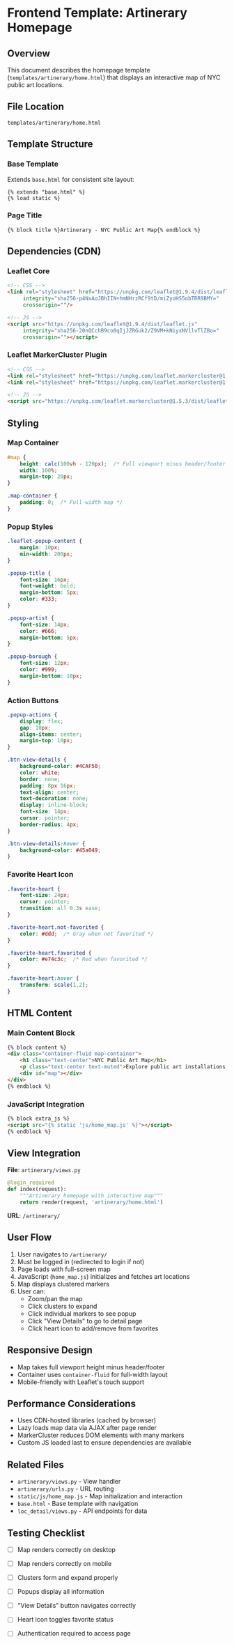 # Frontend Template: Artinerary Homepage

## Overview
This document describes the homepage template (`templates/artinerary/home.html`) that displays an interactive map of NYC public art locations.

## File Location
```
templates/artinerary/home.html
```

## Template Structure

### Base Template
Extends `base.html` for consistent site layout:
```django
{% extends "base.html" %}
{% load static %}
```

### Page Title
```django
{% block title %}Artinerary - NYC Public Art Map{% endblock %}
```

## Dependencies (CDN)

### Leaflet Core
```html
<!-- CSS -->
<link rel="stylesheet" href="https://unpkg.com/leaflet@1.9.4/dist/leaflet.css"
     integrity="sha256-p4NxAoJBhIIN+hmNHrzRCf9tD/miZyoHS5obTRR9BMY="
     crossorigin=""/>

<!-- JS -->
<script src="https://unpkg.com/leaflet@1.9.4/dist/leaflet.js"
     integrity="sha256-20nQCchB9co0qIjJZRGuk2/Z9VM+kNiyxNV1lvTlZBo="
     crossorigin=""></script>
```

### Leaflet MarkerCluster Plugin
```html
<!-- CSS -->
<link rel="stylesheet" href="https://unpkg.com/leaflet.markercluster@1.5.3/dist/MarkerCluster.css" />
<link rel="stylesheet" href="https://unpkg.com/leaflet.markercluster@1.5.3/dist/MarkerCluster.Default.css" />

<!-- JS -->
<script src="https://unpkg.com/leaflet.markercluster@1.5.3/dist/leaflet.markercluster.js"></script>
```

## Styling

### Map Container
```css
#map {
    height: calc(100vh - 120px);  /* Full viewport minus header/footer */
    width: 100%;
    margin-top: 20px;
}

.map-container {
    padding: 0;  /* Full-width map */
}
```

### Popup Styles
```css
.leaflet-popup-content {
    margin: 10px;
    min-width: 200px;
}

.popup-title {
    font-size: 16px;
    font-weight: bold;
    margin-bottom: 5px;
    color: #333;
}

.popup-artist {
    font-size: 14px;
    color: #666;
    margin-bottom: 5px;
}

.popup-borough {
    font-size: 12px;
    color: #999;
    margin-bottom: 10px;
}
```

### Action Buttons
```css
.popup-actions {
    display: flex;
    gap: 10px;
    align-items: center;
    margin-top: 10px;
}

.btn-view-details {
    background-color: #4CAF50;
    color: white;
    border: none;
    padding: 8px 16px;
    text-align: center;
    text-decoration: none;
    display: inline-block;
    font-size: 14px;
    cursor: pointer;
    border-radius: 4px;
}

.btn-view-details:hover {
    background-color: #45a049;
}
```

### Favorite Heart Icon
```css
.favorite-heart {
    font-size: 24px;
    cursor: pointer;
    transition: all 0.3s ease;
}

.favorite-heart.not-favorited {
    color: #ddd;  /* Gray when not favorited */
}

.favorite-heart.favorited {
    color: #e74c3c;  /* Red when favorited */
}

.favorite-heart:hover {
    transform: scale(1.2);
}
```

## HTML Content

### Main Content Block
```html
{% block content %}
<div class="container-fluid map-container">
    <h1 class="text-center">NYC Public Art Map</h1>
    <p class="text-center text-muted">Explore public art installations across New York City</p>
    <div id="map"></div>
</div>
{% endblock %}
```

### JavaScript Integration
```html
{% block extra_js %}
<script src="{% static 'js/home_map.js' %}"></script>
{% endblock %}
```

## View Integration

**File**: `artinerary/views.py`
```python
@login_required
def index(request):
    """Artinerary homepage with interactive map"""
    return render(request, 'artinerary/home.html')
```

**URL**: `/artinerary/`

## User Flow
1. User navigates to `/artinerary/`
2. Must be logged in (redirected to login if not)
3. Page loads with full-screen map
4. JavaScript (`home_map.js`) initializes and fetches art locations
5. Map displays clustered markers
6. User can:
   - Zoom/pan the map
   - Click clusters to expand
   - Click individual markers to see popup
   - Click "View Details" to go to detail page
   - Click heart icon to add/remove from favorites

## Responsive Design
- Map takes full viewport height minus header/footer
- Container uses `container-fluid` for full-width layout
- Mobile-friendly with Leaflet's touch support

## Performance Considerations
- Uses CDN-hosted libraries (cached by browser)
- Lazy loads map data via AJAX after page render
- MarkerCluster reduces DOM elements with many markers
- Custom JS loaded last to ensure dependencies are available

## Related Files
- `artinerary/views.py` - View handler
- `artinerary/urls.py` - URL routing
- `static/js/home_map.js` - Map initialization and interaction
- `base.html` - Base template with navigation
- `loc_detail/views.py` - API endpoints for data

## Testing Checklist
- [ ] Map renders correctly on desktop
- [ ] Map renders correctly on mobile
- [ ] Clusters form and expand properly
- [ ] Popups display all information
- [ ] "View Details" button navigates correctly
- [ ] Heart icon toggles favorite status
- [ ] Authentication required to access page

